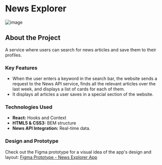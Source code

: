 # News Explorer
![image](https://github.com/skovakina/se_news-explore/assets/70713202/9f58c1b8-ccfa-45a4-afc5-aee443569212)

## About the Project

A service where users can search for news articles and save them to their profiles.

### Key Features

- When the user enters a keyword in the search bar, the website sends a request to the News API service, finds all the relevant articles over the last week, and displays a list of cards for each of them.
- It displays all articles a user saves in a special section of the website.

### Technologies Used

- **React:** Hooks and Context
- **HTML5 & CSS3:** BEM structure
- **News API Integration:** Real-time data.

### Design and Prototype

Check out the Figma prototype for a visual idea of the app's design and layout:
[Figma Prototype - News Explorer App]([https://www.figma.com/file/dQLJwEKasIdspciJAJrCaf/Sprint-11_-WTWR?node-id=311%3A1291&mode=dev](https://www.figma.com/file/z1bxDn7eBEDlsDhnZ9dtin/Your-Final-Project?node-id=0%3A1))


